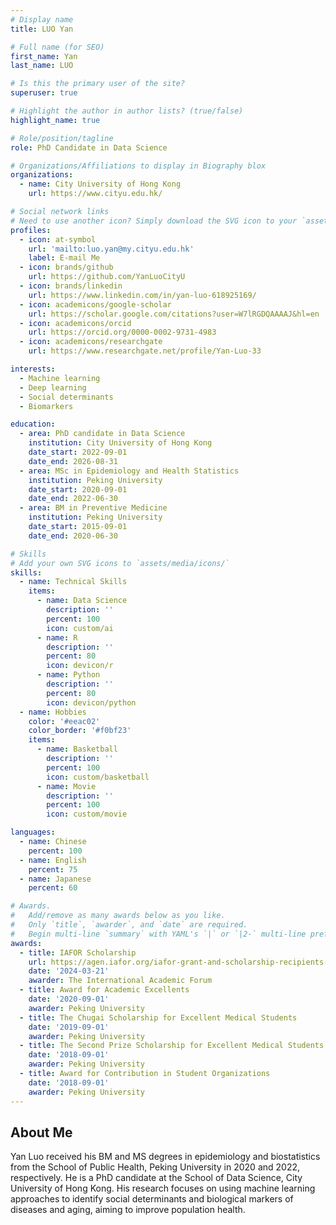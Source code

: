 ```yaml
---
# Display name
title: LUO Yan

# Full name (for SEO)
first_name: Yan
last_name: LUO

# Is this the primary user of the site?
superuser: true

# Highlight the author in author lists? (true/false)
highlight_name: true

# Role/position/tagline
role: PhD Candidate in Data Science

# Organizations/Affiliations to display in Biography blox
organizations:
  - name: City University of Hong Kong
    url: https://www.cityu.edu.hk/

# Social network links
# Need to use another icon? Simply download the SVG icon to your `assets/media/icons/` folder.
profiles:
  - icon: at-symbol
    url: 'mailto:luo.yan@my.cityu.edu.hk'
    label: E-mail Me
  - icon: brands/github
    url: https://github.com/YanLuoCityU
  - icon: brands/linkedin
    url: https://www.linkedin.com/in/yan-luo-618925169/
  - icon: academicons/google-scholar
    url: https://scholar.google.com/citations?user=W7lRGDQAAAAJ&hl=en
  - icon: academicons/orcid
    url: https://orcid.org/0000-0002-9731-4983
  - icon: academicons/researchgate
    url: https://www.researchgate.net/profile/Yan-Luo-33

interests:
  - Machine learning
  - Deep learning
  - Social determinants
  - Biomarkers

education:
  - area: PhD candidate in Data Science
    institution: City University of Hong Kong
    date_start: 2022-09-01
    date_end: 2026-08-31
  - area: MSc in Epidemiology and Health Statistics
    institution: Peking University
    date_start: 2020-09-01
    date_end: 2022-06-30
  - area: BM in Preventive Medicine
    institution: Peking University
    date_start: 2015-09-01
    date_end: 2020-06-30

# Skills
# Add your own SVG icons to `assets/media/icons/`
skills:
  - name: Technical Skills
    items:
      - name: Data Science
        description: ''
        percent: 100
        icon: custom/ai
      - name: R
        description: ''
        percent: 80
        icon: devicon/r
      - name: Python
        description: ''
        percent: 80
        icon: devicon/python
  - name: Hobbies
    color: '#eeac02'
    color_border: '#f0bf23'
    items:
      - name: Basketball
        description: ''
        percent: 100
        icon: custom/basketball
      - name: Movie
        description: ''
        percent: 100
        icon: custom/movie

languages:
  - name: Chinese
    percent: 100
  - name: English
    percent: 75
  - name: Japanese
    percent: 60

# Awards.
#   Add/remove as many awards below as you like.
#   Only `title`, `awarder`, and `date` are required.
#   Begin multi-line `summary` with YAML's `|` or `|2-` multi-line prefix and indent 2 spaces below.
awards:
  - title: IAFOR Scholarship
    url: https://agen.iafor.org/iafor-grant-and-scholarship-recipients-agen2024/
    date: '2024-03-21'
    awarder: The International Academic Forum
  - title: Award for Academic Excellents
    date: '2020-09-01'
    awarder: Peking University
  - title: The Chugai Scholarship for Excellent Medical Students
    date: '2019-09-01'
    awarder: Peking University
  - title: The Second Prize Scholarship for Excellent Medical Students (The Eisai [China] Pharmaceutical Scholarship)
    date: '2018-09-01'
    awarder: Peking University
  - title: Award for Contribution in Student Organizations
    date: '2018-09-01'
    awarder: Peking University
---
```


## About Me

Yan Luo received his BM and MS degrees in epidemiology and biostatistics from the School of Public Health, Peking University in 2020 and 2022, respectively. He is a PhD candidate at the School of Data Science, City University of Hong Kong. His research focuses on using machine learning approaches to identify social determinants and biological markers of diseases and aging, aiming to improve population health.
